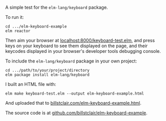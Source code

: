 A simple test for the ```elm-lang/keyboard``` package.

To run it:

```
cd .../elm-keyboard-example
elm reactor
```

Then aim your browser at [localhost:8000/keyboard-test.elm](http://localhost:8000/keyboard-test.elm), and press keys on your keyboard to see them displayed on the page, and their keycodes displayed in your browser's developer tools debugging console.

To include the ```elm-lang/keyboard``` package in your own project:

```
cd .../path/to/your/project/directory
elm package install elm-lang/keyboard
```

I built an HTML file with:

```
elm make keyboard-test.elm --output elm-keyboard-example.html
```

And uploaded that to [billstclair.com/elm-keyboard-example.html](https://billstclair.com/elm-keyboard-example.html).

The source code is at [github.com/billstclair/elm-keyboard-example](https://github.com/billstclair/elm-keyboard-example).
